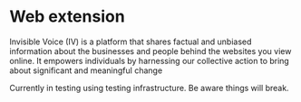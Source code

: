 # Web extension
Invisible Voice (IV) is a platform that shares factual and unbiased information about the businesses and people behind the websites you view online. It empowers individuals by harnessing our collective action to bring about significant and meaningful change

Currently in testing using testing infrastructure. Be aware things will break. 
